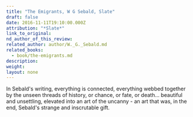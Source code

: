 ```yaml
---
title: "The Emigrants, W G Sebald, Slate"
draft: false
date: 2016-11-11T19:10:00.000Z
attribution: "*Slate*"
link_to_original:
nd_author_of_this_review:
related_author: author/W._G._Sebald.md
related_books:
  - book/the-emigrants.md
description:
weight:
layout: none
---
```

In Sebald's writing, everything is connected, everything webbed together by the unseen threads of history, or chance, or fate, or death... beautiful and unsettling, elevated into an art of the uncanny - an art that was, in the end, Sebald's strange and inscrutable gift.

